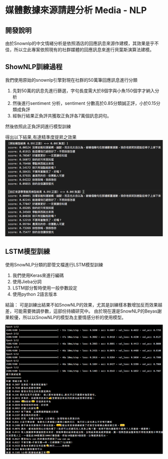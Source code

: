# 媒體數據來源請趕分析 Media - NLP
## 開發說明
由於Snownlp的中文情緒分析是依照酒店的回應訊息來源作建模，其效果是乎不佳，所以立此專案依照現有的社群媒體的回應訊息來進行貝葉斯演算法建模。

## ShowNLP訓練過程
我們使用原始的snownlp引擎對現在社群的50萬筆回應訊息進行分類

1. 先對50萬的訊息先進行篩選，字句長度需大於8個字與小魚150個字才納入分析
2. 然後進行sentiment 分析，sentiment 分數高於0.85分類誠正評，小於0.15分類成負評
3. 經執行結果正負評共獲取正負評各7萬個訊息詞句。

然後依照此正負評詞進行模型訓練

得出以下結果,有達精準度提昇之效果
![](image1.png)

## LSTM模型訓練
使用SnowNLP分類的節管文檔進行LSTM模型訓練
1. 我們使用Keras來進行編碼
2. 使用Jieba分詞
3. LSTM部分暫時使用一般參數設定
4. 使用python 2語言版本

結論：
可是訓練出結果不如SnowNLP的效果，尤其是訓練樣本數增加反而效果越差，可能需要微調參數，這部份持續研究中。
由於現在還是SnowNLP的Beyas謝果較優，所以以SnowNLP的模型為主要情感分析的使用模型。

![](image2.png)